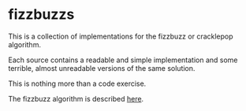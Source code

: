 # fizzbuzzs
This is a collection of implementations for the fizzbuzz or cracklepop algorithm.

Each source contains a readable and simple implementation and some terrible, almost unreadable versions of the same solution.

This is nothing more than a code exercise.

The fizzbuzz algorithm is described [here](https://en.wikipedia.org/wiki/Fizz_buzz).
